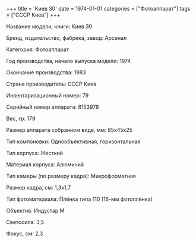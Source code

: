 +++
title = 'Киев 30'
date = 1974-01-01
categories = ["Фотоаппарат"]
tags = ["СССР Киев"]
+++

Название модели, книги: Киев 30

Бренд, издательство, фабрика, завод: Арсенал

Категория: Фотоаппарат

Год производства, начало выпуска модели: 1974

Окончание производства: 1983

Страна производитель: СССР Киев

Инвентаризационный номер: 79

Серийный номер аппарата: 8153978

Вес, гр: 179

Размер аппарата  собранном виде, мм: 85х45х25

Тип компоновки: Однообъективная, горизонтальная

Тип корпуса: Жесткий

Материал корпуса: Алюминий

Тип камеры (по размеру кадра): Микроформатная

Размер кадра, см: 1,3х1,7

Тип фотоматериала: Плёнка типа 110 (16-мм фотоплёнка)

Объектив: Индустар М

Светосила: 3,5

Фокус, см: 2,3

